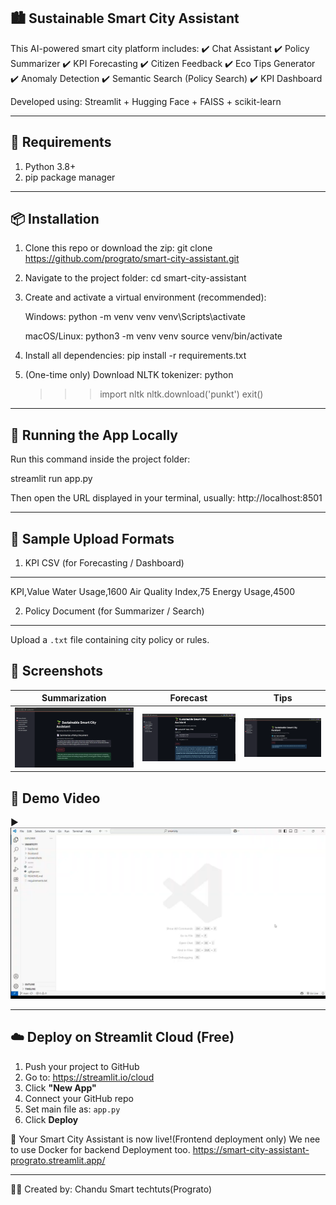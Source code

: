 🏙️ Sustainable Smart City Assistant
------------------------------------

This AI-powered smart city platform includes:
✔️ Chat Assistant
✔️ Policy Summarizer
✔️ KPI Forecasting
✔️ Citizen Feedback
✔️ Eco Tips Generator
✔️ Anomaly Detection
✔️ Semantic Search (Policy Search)
✔️ KPI Dashboard

Developed using: Streamlit + Hugging Face + FAISS + scikit-learn

------------------------------------
🔧 Requirements
------------------------------------

1. Python 3.8+
2. pip package manager

------------------------------------
📦 Installation
------------------------------------

1. Clone this repo or download the zip:
   git clone https://github.com/prograto/smart-city-assistant.git

2. Navigate to the project folder:
   cd smart-city-assistant

3. Create and activate a virtual environment (recommended):

   Windows:
   python -m venv venv
   venv\Scripts\activate

   macOS/Linux:
   python3 -m venv venv
   source venv/bin/activate

4. Install all dependencies:
   pip install -r requirements.txt

5. (One-time only) Download NLTK tokenizer:
   python
   >>> import nltk
   >>> nltk.download('punkt')
   >>> exit()

------------------------------------
🚀 Running the App Locally
------------------------------------

Run this command inside the project folder:

   streamlit run app.py

Then open the URL displayed in your terminal, usually:
   http://localhost:8501

------------------------------------
📂 Sample Upload Formats
------------------------------------

1. KPI CSV (for Forecasting / Dashboard)
----------------------------------------
KPI,Value
Water Usage,1600
Air Quality Index,75
Energy Usage,4500

2. Policy Document (for Summarizer / Search)
--------------------------------------------
Upload a `.txt` file containing city policy or rules.

## 📸 Screenshots

| Summarization | Forecast | Tips |
|---------------|----------|------|
| ![Summary](https://github.com/PAVANTECH-06/smart_city_assistant/blob/main/screenshots/summarize.png) | ![Forecast](https://github.com/PAVANTECH-06/smart_city_assistant/blob/main/screenshots/forecast.png) | ![Tips](https://github.com/PAVANTECH-06/smart_city_assistant/blob/main/screenshots/tips.png) |

## 🎥 Demo Video

▶️ [![Demo Video](https://github.com/PAVANTECH-06/smart_city_assistant/blob/main/screenshots/demo.png)](https://drive.google.com/file/d/1o11pc-5Qt7GrO7WK38c7KOerOd7htZ1s/view?usp=drive_link)

------------------------------------
☁️ Deploy on Streamlit Cloud (Free)
------------------------------------

1. Push your project to GitHub
2. Go to: https://streamlit.io/cloud
3. Click **"New App"**
4. Connect your GitHub repo
5. Set main file as: `app.py`
6. Click **Deploy**

🎉 Your Smart City Assistant is now live!(Frontend deployment only) We nee to use Docker for backend Deployment too.
https://smart-city-assistant-prograto.streamlit.app/

------------------------------------
👨‍💻 Created by:
Chandu Smart techtuts(Prograto)
